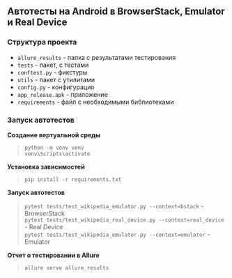 ## Автотесты на Android в BrowserStack, Emulator и Real Device

### Структура проекта
- `allure_results` - папка с результатами тестирования
- `tests` - пакет, с тестами
- `conftest.py` - фикстуры
- `utils` - пакет с утилитами
- `config.py` - конфигурация
- `app_release.apk` - приложение
- `requirements` - файл с необходимыми библиотеками

### Запуск автотестов

**Создание вертуальной среды**

> `python -m venv venv`  
> `venv\Scripts\activate`


**Установка зависимостей**
> `pip install -r requirements.txt`

**Запуск автотестов**

> `pytest tests/test_wikipedia_emulator.py --context=bstack` - BrowserStack  
> `pytest tests/test_wikipedia_real_device.py --context=real_device` - Real Device  
> `pytest tests/test_wikipedia_emulator.py --context=emulator` - Emulator

**Отчет о тестировании в Allure**

> `allure serve allure_results`
